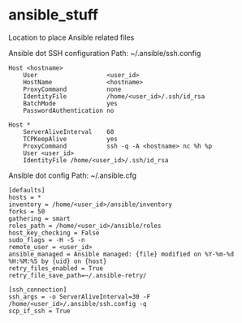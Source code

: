 # ansible_stuff
Location to place Ansible related files

Ansible dot SSH configuration
Path: ~/.ansible/ssh.config
```
Host <hostname>
    User                   <user_id>
    HostName               <hostname>
    ProxyCommand           none
    IdentityFile           /home/<user_id>/.ssh/id_rsa
    BatchMode              yes
    PasswordAuthentication no
 
Host *
    ServerAliveInterval    60
    TCPKeepAlive           yes
    ProxyCommand           ssh -q -A <hostname> nc %h %p
    User <user_id>
    IdentityFile /home/<user_id>/.ssh/id_rsa
```

Ansible dot config
Path: ~/.ansible.cfg
```
[defaults]
hosts = *
inventory = /home/<user_id>/ansible/inventory
forks = 50
gathering = smart
roles_path = /home/<user_id>/ansible/roles
host_key_checking = False
sudo_flags = -H -S -n
remote_user = <user_id>
ansible_managed = Ansible managed: {file} modified on %Y-%m-%d %H:%M:%S by {uid} on {host}
retry_files_enabled = True
retry_file_save_path=~/.ansible-retry/
 
[ssh_connection]
ssh_args = -o ServerAliveInterval=30 -F /home/<user_id>/.ansible/ssh.config -q
scp_if_ssh = True
```
